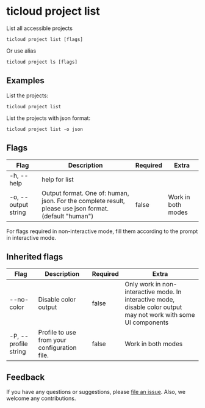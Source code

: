 # ticloud project list

List all accessible projects

```shell
ticloud project list [flags]
```

Or use alias

```shell
ticloud project ls [flags]
```

## Examples

List the projects:

```shell
ticloud project list
```

List the projects with json format:

```shell
ticloud project list -o json
```

## Flags

| Flag                | Description                                                                                            | Required | Extra              |
|---------------------|--------------------------------------------------------------------------------------------------------|----------|--------------------|
| -h, --help          | help for list                                                                                          |          |                    |
| -o, --output string | Output format. One of: human, json. For the complete result, please use json format. (default "human") | false    | Work in both modes |

<Note> For flags required in non-interactive mode, fill them according to the prompt in interactive mode. </Note>

## Inherited flags

| Flag                 | Description                                  | Required | Extra                                                                                                             |
|----------------------|----------------------------------------------|----------|-------------------------------------------------------------------------------------------------------------------|
| --no-color           | Disable color output                         | false    | Only work in non-interactive mode. In interactive mode, disable color output may not work with some UI components |
| -P, --profile string | Profile to use from your configuration file. | false    | Work in both modes                                                                                                |

## Feedback

If you have any questions or suggestions, please [file an issue](https://github.com/tidbcloud/tidbcloud-cli/issues/new/choose).
Also, we welcome any contributions.
